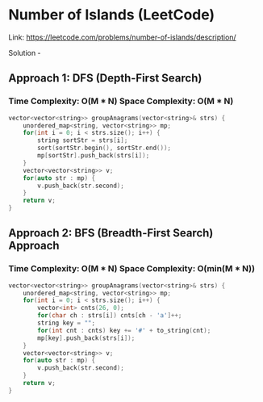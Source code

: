 # Number of Islands (LeetCode)
Link: https://leetcode.com/problems/number-of-islands/description/

Solution - 
## Approach 1: DFS (Depth-First Search)
### Time Complexity: O(M * N) Space Complexity: O(M * N)
```C++
vector<vector<string>> groupAnagrams(vector<string>& strs) {
    unordered_map<string, vector<string>> mp;
    for(int i = 0; i < strs.size(); i++) {
        string sortStr = strs[i];
        sort(sortStr.begin(), sortStr.end());
        mp[sortStr].push_back(strs[i]);
    }
    vector<vector<string>> v;
    for(auto str : mp) {
        v.push_back(str.second);
    }
    return v;
}
```

## Approach 2: BFS (Breadth-First Search) Approach
### Time Complexity: O(M * N) Space Complexity: O(min(M * N))
```C++
vector<vector<string>> groupAnagrams(vector<string>& strs) {
    unordered_map<string, vector<string>> mp;
    for(int i = 0; i < strs.size(); i++) {
        vector<int> cnts(26, 0);
        for(char ch : strs[i]) cnts[ch - 'a']++;
        string key = "";
        for(int cnt : cnts) key += '#' + to_string(cnt);
        mp[key].push_back(strs[i]);
    }
    vector<vector<string>> v;
    for(auto str : mp) {
        v.push_back(str.second);
    }
    return v;
}
```
